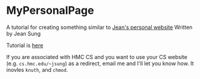 MyPersonalPage
==============

A tutorial for creating something similar to [Jean's personal website](http://cs.hmc.edu/~jsung/ "woo title text") 
Written by Jean Sung


Tutorial is [here](https://github.com/jeansung/MyPersonalPage/wiki)

If you are associated with HMC CS and you want to use your CS website (e.g. ```cs.hmc.edu/~jsung```) as a redirect, email me and I'll let you know how. It inovles ```knuth```, and ```chmod```. 
